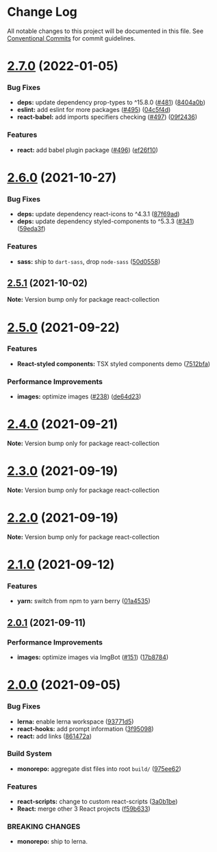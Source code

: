 # Change Log

All notable changes to this project will be documented in this file.
See [Conventional Commits](https://conventionalcommits.org) for commit guidelines.

# [2.7.0](https://github.com/sabertazimi/hust-web/compare/v2.6.0...v2.7.0) (2022-01-05)


### Bug Fixes

* **deps:** update dependency prop-types to ^15.8.0 ([#481](https://github.com/sabertazimi/hust-web/issues/481)) ([8404a0b](https://github.com/sabertazimi/hust-web/commit/8404a0bb1064cf8d3ab70ddebbeaf80ec8d62efa))
* **eslint:** add eslint for more packages ([#495](https://github.com/sabertazimi/hust-web/issues/495)) ([04c5f4d](https://github.com/sabertazimi/hust-web/commit/04c5f4de8a62ee5d65b18c44d3c3126814f66fc8))
* **react-babel:** add imports specifiers checking ([#497](https://github.com/sabertazimi/hust-web/issues/497)) ([09f2436](https://github.com/sabertazimi/hust-web/commit/09f2436f4f33f97126f863cc8cace9bfe6611ea4))


### Features

* **react:** add babel plugin package ([#496](https://github.com/sabertazimi/hust-web/issues/496)) ([ef26f10](https://github.com/sabertazimi/hust-web/commit/ef26f100cda7fe0c8ff1c263ff18ac520ee9ec1f))





# [2.6.0](https://github.com/sabertazimi/hust-web/compare/v2.5.1...v2.6.0) (2021-10-27)


### Bug Fixes

* **deps:** update dependency react-icons to ^4.3.1 ([87f69ad](https://github.com/sabertazimi/hust-web/commit/87f69ad32a0cd088f011e37b950f40af9ecea88f))
* **deps:** update dependency styled-components to ^5.3.3 ([#341](https://github.com/sabertazimi/hust-web/issues/341)) ([59eda3f](https://github.com/sabertazimi/hust-web/commit/59eda3fca8c793e153522f06e92af2b4163532d8))


### Features

* **sass:** ship to `dart-sass`, drop `node-sass` ([50d0558](https://github.com/sabertazimi/hust-web/commit/50d0558378401bb4bbe4e8c574d560afa2a0a08e))





## [2.5.1](https://github.com/sabertazimi/hust-web/compare/v2.5.0...v2.5.1) (2021-10-02)

**Note:** Version bump only for package react-collection





# [2.5.0](https://github.com/sabertazimi/hust-web/compare/v2.4.0...v2.5.0) (2021-09-22)


### Features

* **React-styled components:** TSX styled components demo ([7512bfa](https://github.com/sabertazimi/hust-web/commit/7512bfaa569991547ee771f8034dc326d698780f))


### Performance Improvements

* **images:** optimize images ([#238](https://github.com/sabertazimi/hust-web/issues/238)) ([de64d23](https://github.com/sabertazimi/hust-web/commit/de64d23eafaf6003660dc6f3a310c334e941c1bb))





# [2.4.0](https://github.com/sabertazimi/hust-web/compare/v2.3.0...v2.4.0) (2021-09-21)

**Note:** Version bump only for package react-collection





# [2.3.0](https://github.com/sabertazimi/hust-web/compare/v2.2.0...v2.3.0) (2021-09-19)

**Note:** Version bump only for package react-collection





# [2.2.0](https://github.com/sabertazimi/hust-web/compare/v2.1.0...v2.2.0) (2021-09-19)

**Note:** Version bump only for package react-collection





# [2.1.0](https://github.com/sabertazimi/hust-web/compare/v2.0.1...v2.1.0) (2021-09-12)


### Features

* **yarn:** switch from npm to yarn berry ([01a4535](https://github.com/sabertazimi/hust-web/commit/01a453550737290373c7c41cd2077fed98555a26))





## [2.0.1](https://github.com/sabertazimi/hust-web/compare/v2.0.0...v2.0.1) (2021-09-11)


### Performance Improvements

* **images:** optimize images via ImgBot ([#151](https://github.com/sabertazimi/hust-web/issues/151)) ([17b8784](https://github.com/sabertazimi/hust-web/commit/17b87845c8d7b69fa2e5bdcd14cbc9377bbfa727))





# [2.0.0](https://github.com/sabertazimi/hust-web/compare/v1.2.0...v2.0.0) (2021-09-05)


### Bug Fixes

* **lerna:** enable lerna workspace ([93771d5](https://github.com/sabertazimi/hust-web/commit/93771d5ad84d8fc96a66f93f0ec75a11a0fe6c65))
* **react-hooks:** add prompt information ([3f95098](https://github.com/sabertazimi/hust-web/commit/3f95098f495ad0774232c899332dcc7d0a53e9d7))
* **react:** add links ([861472a](https://github.com/sabertazimi/hust-web/commit/861472a7d5ef1f6cf821afa3b60720f616cbb930))


### Build System

* **monorepo:** aggregate dist files into root `build/` ([975ee62](https://github.com/sabertazimi/hust-web/commit/975ee62aa2637702568a44bf978e6b723fb35e0f))


### Features

* **react-scripts:** change to custom react-scripts ([3a0b1be](https://github.com/sabertazimi/hust-web/commit/3a0b1be9e3e0b3ed0b8365daff08afb661817c4b))
* **React:** merge other 3 React projects ([f59b633](https://github.com/sabertazimi/hust-web/commit/f59b6335439c813262cfa07bd5fdd1ebf0a02d22))


### BREAKING CHANGES

* **monorepo:** ship to lerna.

